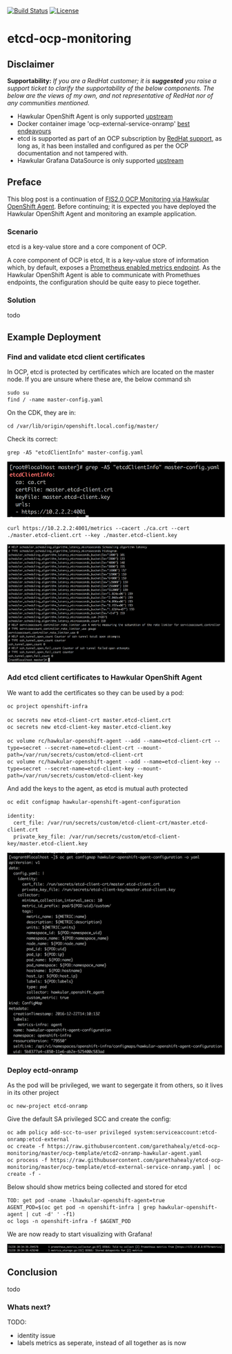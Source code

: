 [![Build Status](https://travis-ci.org/garethahealy/etcd-ocp-monitoring.svg?branch=master)](https://travis-ci.org/garethahealy/etcd-ocp-monitoring)
[![License](https://img.shields.io/hexpm/l/plug.svg?maxAge=2592000)]()

# etcd-ocp-monitoring 
## Disclaimer
**Supportability:**
*If you are a RedHat customer; it is __suggested__ you raise a support ticket to clarify the supportability of the below components.
The below are the views of my own, and not representative of RedHat nor of any communities mentioned.*
- Hawkular OpenShift Agent is only supported [upstream](http://www.hawkular.org/community/docs/getting-involved/)
- Docker container image 'ocp-external-service-onramp' [best endeavours](https://github.com/garethahealy/ocp-external-service-onramp/issues)
- etcd is supported as part of an OCP subscription by [RedHat support](https://access.redhat.com/support/cases), as long as, it has been installed and configured as per the OCP documentation and not tampered with.
- Hawkular Grafana DataSource is only supported [upstream](https://github.com/hawkular/hawkular-grafana-datasource/issues)

## Preface
This blog post is a continuation of [FIS2.0 OCP Monitoring via Hawkular OpenShift Agent](https://github.com/garethahealy/fis2-ocp-monitoring). 
Before continuing; it is expected you have deployed the Hawkular OpenShift Agent and monitoring an example application. 

### Scenario
etcd is a key-value store and a core component of OCP.


A core component of OCP is etcd, It is a key-value store of information which, by default, exposes a [Prometheus enabled metrics endpoint](https://github.com/coreos/etcd/blob/master/Documentation/metrics.md).
As the Hawkular OpenShift Agent is able to communicate with Promethues endpoints, the configuration should be quite easy to piece together.

### Solution
todo

## Example Deployment
### Find and validate etcd client certificates
In OCP, etcd is protected by certificates which are located on the master node. If you are unsure where these are, the below command sh

    sudo su
    find / -name master-config.yaml

On the CDK, they are in:

    cd /var/lib/origin/openshift.local.config/master/

Check its correct:

    grep -A5 "etcdClientInfo" master-config.yaml

![alt text](https://github.com/garethahealy/etcd-ocp-monitoring/raw/master/screenshots/etcd_client_info.png "ectd client info")

    curl https://10.2.2.2:4001/metrics --cacert ./ca.crt --cert ./master.etcd-client.crt --key ./master.etcd-client.key

![alt text](https://github.com/garethahealy/etcd-ocp-monitoring/raw/master/screenshots/prometheus_output.png "Prometheus metrics output")

### Add etcd client certificates to Hawkular OpenShift Agent
We want to add the certificates so they can be used by a pod:
    
    oc project openshift-infra
    
    oc secrets new etcd-client-crt master.etcd-client.crt
    oc secrets new etcd-client-key master.etcd-client.key

    oc volume rc/hawkular-openshift-agent --add --name=etcd-client-crt --type=secret --secret-name=etcd-client-crt --mount-path=/var/run/secrets/custom/etcd-client-crt
    oc volume rc/hawkular-openshift-agent --add --name=etcd-client-key --type=secret --secret-name=etcd-client-key --mount-path=/var/run/secrets/custom/etcd-client-key

And add the keys to the agent, as etcd is mutual auth protected

    oc edit configmap hawkular-openshift-agent-configuration
    
    identity:
      cert_file: /var/run/secrets/custom/etcd-client-crt/master.etcd-client.crt
      private_key_file: /var/run/secrets/custom/etcd-client-key/master.etcd-client.key

![alt text](https://github.com/garethahealy/etcd-ocp-monitoring/raw/master/screenshots/agent_yaml.png "Agent configmap")

### Deploy ectd-onramp
As the pod will be privileged, we want to segergate it from others, so it lives in its other project

    oc new-project etcd-onramp
    
Give the default SA privileged SCC and create the config:

    oc adm policy add-scc-to-user privileged system:serviceaccount:etcd-onramp:etcd-external
    oc create -f https://raw.githubusercontent.com/garethahealy/etcd-ocp-monitoring/master/ocp-template/etcd2-onramp-hawkular-agent.yaml
    oc process -f https://raw.githubusercontent.com/garethahealy/etcd-ocp-monitoring/master/ocp-template/etcd-external-service-onramp.yaml | oc create -f -
    

Below should show metrics being collected and stored for etcd

    TOD: get pod -oname -lhawkular-openshift-agent=true
    AGENT_POD=$(oc get pod -n openshift-infra | grep hawkular-openshift-agent | cut -d' ' -f1)
    oc logs -n openshift-infra -f $AGENT_POD
    
We are now ready to start visualizing with Grafana!

![alt text](https://github.com/garethahealy/etcd-ocp-monitoring/raw/master/screenshots/agent_log.png "Agent log")

## Conclusion
todo

### Whats next?
TODO:
- identity issue
- labels metrics as seperate, instead of all together as is now
